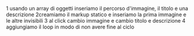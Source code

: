 1 usando un array di oggetti inseriamo il percorso d'immagine, il titolo e una descrizione
2creamiamo il markup statico e inseriamo la prima immagine e le altre invisibili
3 al click cambio immagine e cambio titolo e descrizione
4 aggiungiamo il loop in modo di non avere fine al ciclo
